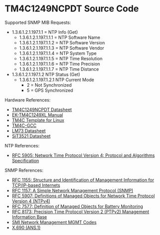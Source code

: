 # TM4C1249NCPDT Source Code


Supported SNMP MIB Requests:
- 1.3.6.1.2.1.197.1.1 = NTP Info (Get)
  - 1.3.6.1.2.1.197.1.1.1 = NTP Software Name
  - 1.3.6.1.2.1.197.1.1.2 = NTP Software Version
  - 1.3.6.1.2.1.197.1.1.3 = NTP Software Vendor
  - 1.3.6.1.2.1.197.1.1.4 = NTP System Type
  - 1.3.6.1.2.1.197.1.1.5 = NTP Time Resolution
  - 1.3.6.1.2.1.197.1.1.6 = NTP Time Precision
  - 1.3.6.1.2.1.197.1.1.7 = NTP Time Distance
- 1.3.6.1.2.1.197.1.2 NTP Status (Get)
  - 1.3.6.1.2.1.197.1.2.1 NTP Current Mode
    - 2 = Not Synchronized
    - 5 = GPS Synchronized


Hardware References:
- [TM4C1249NCPDT Datasheet](../docs/tm4c1294ncpdt.pdf)
- [EK-TM4C1249XL Manual](../docs/EK-TM4C1249XL.pdf)
- [TM4C Template for Linux](https://github.com/shawn-dsilva/tm4c-linux-template)
- [TM4C-GCC](https://github.com/martinjaros/tm4c-gcc)
- [LM73 Datasheet](../docs/lm73.pdf)
- [SiT3521 Datasheet](../docs/SiT3521.pdf)

NTP References:
- [RFC 5905: Network Time Protocol Version 4: Protocol and Algorithms Specification](https://www.ietf.org/rfc/rfc5905.html)

SNMP References:
- [RFC 1155: Structure and Identification of Management Information for TCP/IP-based Internets](https://www.ietf.org/rfc/rfc1155.html)
- [RFC 1157: A Simple Network Management Protocol (SNMP)](https://www.ietf.org/rfc/rfc1157.html)
- [RFC 5907: Definitions of Managed Objects for Network Time Protocol Version 4 (NTPv4)](https://www.ietf.org/rfc/rfc5907.html)
- [RFC 7577: Definition of Managed Objects for Battery Monitoring](https://www.ietf.org/rfc/rfc7577.html)
- [RFC 8173: Precision Time Protocol Version 2 (PTPv2) Management Information Base](https://www.ietf.org/rfc/rfc8173.html)
- [SMI Network Management MGMT Codes](https://www.iana.org/assignments/smi-numbers/smi-numbers.xhtml#smi-numbers-2)
- [X.690 (ANS.1)](../docs/T-REC-X.690-202102-I.pdf)
